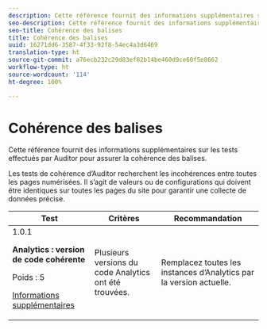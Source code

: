 ```yaml
---
description: Cette référence fournit des informations supplémentaires sur les tests effectués par Auditor pour assurer la cohérence des balises.
seo-description: Cette référence fournit des informations supplémentaires sur les tests effectués par Auditor pour assurer la cohérence des balises.
seo-title: Cohérence des balises
title: Cohérence des balises
uuid: 16271dd6-3587-4f33-92f8-54ec4a3d6469
translation-type: ht
source-git-commit: a76ecb232c29d83ef82b14be460d9ce60f5e8662
workflow-type: ht
source-wordcount: '114'
ht-degree: 100%

---
```



# Cohérence des balises

Cette référence fournit des informations supplémentaires sur les tests effectués par Auditor pour assurer la cohérence des balises.

Les tests de cohérence d’Auditor recherchent les incohérences entre toutes les pages numérisées. Il s’agit de valeurs ou de configurations qui doivent être identiques sur toutes les pages du site pour garantir une collecte de données précise.

<table id="table_4F9ED873BAF741D19BFB0F297B3A1FDB"> 
 <thead> 
  <tr> 
   <th colname="col1" class="entry"> Test </th> 
   <th colname="col2" class="entry"> Critères </th> 
   <th colname="col3" class="entry"> Recommandation </th> 
  </tr>
 </thead>
 <tbody> 
  <tr> 
   <td colname="col1"> 
    <draft-comment>
      1.0.1 
    </draft-comment> <p><b>Analytics : version de code cohérente</b> </p> <p>Poids : 5 </p> <p><a href="https://docs.adobe.com/content/help/fr-FR/analytics/implementation/home.html" format="html" scope="external"> Informations supplémentaires</a> </p> </td> 
   <td colname="col2"> <p> Plusieurs versions du code Analytics ont été trouvées. </p> </td> 
   <td colname="col3"> <p>Remplacez toutes les instances d’Analytics par la version actuelle. </p> </td> 
  </tr> 
 </tbody> 
</table>
